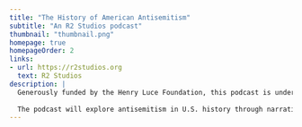 ```yaml
---
title: "The History of American Antisemitism"
subtitle: "An R2 Studios podcast"
thumbnail: "thumbnail.png"
homepage: true
homepageOrder: 2
links:
- url: https://r2studios.org
  text: R2 Studios
description: |
  Generously funded by the Henry Luce Foundation, this podcast is under development at R2 Studios. 
  
  The podcast will explore antisemitism in U.S. history through narration, primary sources, and expert interviews. These stories will discuss how antisemitism developed alongside other forms of bigotry and hatred in the United States. Our themes are that antisemitism is a deep-rooted American problem, that it spans the political and religious spectrum of the United States, that it is intertwined with the history of race in America, and that understanding the history of American antisemitism makes it easier to oppose it in the present.
---
```


